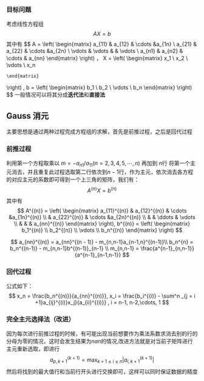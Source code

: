 ### 目标问题

考虑线性方程组 
$$
A X = b
$$
其中有
$$
A = \left(
	\begin{matrix}
		a_{11} & a_{12} & \cdots &a_{1n} \\
		a_{21} & a_{22} & \cdots &a_{2n} \\
		\vdots & \vdots &             & \vdots \\
		a_{n1} & a_{n2} & \cdots & a_{nn}
	\end{matrix}
\right)
，
X = \left(
	\begin{matrix}
	x_1 \\ x_2 \\ \vdots \\ x_n
	
	\end{matrix}
\right)
,
b = \left(
	\begin{matrix}
	b_1 \\ b_2 \\ \vdots \\ b_n
	\end{matrix}
\right)
$$
一般情况可以将其分成**迭代法**和**直接法**

## Gauss 消元

主要思想是通过两种过程完成方程组的求解，首先是前推过程，之后是回代过程

### 前推过程

利用第一个方程取乘以 $m = - a_{n1}/ a_{11} (n = 2 ,3,4,5,\cdots, n)$ 再加到 $n$行 将第一个主元消去，并且重复此过程选取第二行依次到$n-1$行，作为主元，依次消去各方程的对应主元的系数即可得到一个上三角的矩阵，我们有：
$$
A^{(n)}X = b^{(n)}
$$
其中有
$$
A^{(n)} = \left(
	\begin{matrix}
		a_{11}^{(n)} & a_{12}^{(n)} & \cdots &a_{1n}^{(n)} \\
		 		    & a_{22}^{(n)} & \cdots &a_{2n}^{(n)} \\
		 		    & 		        & \ddots             & \vdots \\
				   &   &          & a_{nn}^{(n)}
	\end{matrix}
\right),
b^{(n)} = \left(
	\begin{matrix}
	b_1^{(n)} \\ b_2^{(n)} \\ \vdots \\ b_n^{(n)}
	\end{matrix}
\right)
$$

$$
a_{nn}^{(n)} = a_{nn}^{(n - 1)} - m_{n,n-1}a_{n-1,n}^{(n-1)}\\
b_n^{n} = b_n^{(n-1)} - m_{n,n-1}b^{(n-1)}_{n-1} \\
m_{n,n-1} = \frac{a^{n-1}_{n,n-1}}{a^{n-1}_{n-1,n-1}}
$$

### 回代过程

公式如下：
$$
x_n = \frac{b_n^{(n)}}{a_{nn}^{(n)}}, 
x_i = \frac{b_i^{(i)} - \sum^n _{j = i +1}a_{ij}^{(i)}x_j}{a_{ii}^{(i)}} , i = n-1, n-2,\cdots, 1
$$

### 完全主元选择法（改进）

因为每次进行前推过程的时候，有可能出现当前想要作为乘法系数求消去别的行的分母为零的情况，这时会发生结果为$nan$的情况,改进方法就是对当前子矩阵进行主元重新选取，即进行
$$
a_{p,k+1}^{(k+1)} = {\max}_{ k+1 \le i \le n } |a_{i, k+1}^{(k+1)}|
$$
然后将找到的最大值行和当前行开头进行交换即可，这样可以同时保证数据的精度












